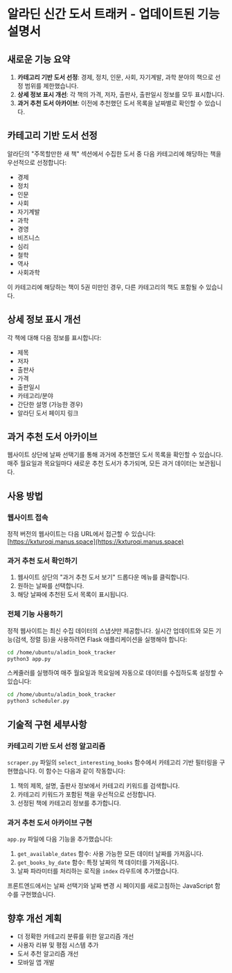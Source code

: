 # 알라딘 신간 도서 트래커 - 업데이트된 기능 설명서

## 새로운 기능 요약
1. **카테고리 기반 도서 선정**: 경제, 정치, 인문, 사회, 자기계발, 과학 분야의 책으로 선정 범위를 제한했습니다.
2. **상세 정보 표시 개선**: 각 책의 가격, 저자, 출판사, 출판일시 정보를 모두 표시합니다.
3. **과거 추천 도서 아카이브**: 이전에 추천했던 도서 목록을 날짜별로 확인할 수 있습니다.

## 카테고리 기반 도서 선정
알라딘의 "주목할만한 새 책" 섹션에서 수집한 도서 중 다음 카테고리에 해당하는 책을 우선적으로 선정합니다:
- 경제
- 정치
- 인문
- 사회
- 자기계발
- 과학
- 경영
- 비즈니스
- 심리
- 철학
- 역사
- 사회과학

이 카테고리에 해당하는 책이 5권 미만인 경우, 다른 카테고리의 책도 포함될 수 있습니다.

## 상세 정보 표시 개선
각 책에 대해 다음 정보를 표시합니다:
- 제목
- 저자
- 출판사
- 가격
- 출판일시
- 카테고리/분야
- 간단한 설명 (가능한 경우)
- 알라딘 도서 페이지 링크

## 과거 추천 도서 아카이브
웹사이트 상단에 날짜 선택기를 통해 과거에 추천했던 도서 목록을 확인할 수 있습니다. 매주 월요일과 목요일마다 새로운 추천 도서가 추가되며, 모든 과거 데이터는 보관됩니다.

## 사용 방법

### 웹사이트 접속
정적 버전의 웹사이트는 다음 URL에서 접근할 수 있습니다:
[https://kxturoqi.manus.space](https://kxturoqi.manus.space)

### 과거 추천 도서 확인하기
1. 웹사이트 상단의 "과거 추천 도서 보기" 드롭다운 메뉴를 클릭합니다.
2. 원하는 날짜를 선택합니다.
3. 해당 날짜에 추천된 도서 목록이 표시됩니다.

### 전체 기능 사용하기
정적 웹사이트는 최신 수집 데이터의 스냅샷만 제공합니다. 실시간 업데이트와 모든 기능(검색, 정렬 등)을 사용하려면 Flask 애플리케이션을 실행해야 합니다:

```bash
cd /home/ubuntu/aladin_book_tracker
python3 app.py
```

스케줄러를 실행하여 매주 월요일과 목요일에 자동으로 데이터를 수집하도록 설정할 수 있습니다:

```bash
cd /home/ubuntu/aladin_book_tracker
python3 scheduler.py
```

## 기술적 구현 세부사항

### 카테고리 기반 도서 선정 알고리즘
`scraper.py` 파일의 `select_interesting_books` 함수에서 카테고리 기반 필터링을 구현했습니다. 이 함수는 다음과 같이 작동합니다:
1. 책의 제목, 설명, 출판사 정보에서 카테고리 키워드를 검색합니다.
2. 카테고리 키워드가 포함된 책을 우선적으로 선정합니다.
3. 선정된 책에 카테고리 정보를 추가합니다.

### 과거 추천 도서 아카이브 구현
`app.py` 파일에 다음 기능을 추가했습니다:
1. `get_available_dates` 함수: 사용 가능한 모든 데이터 날짜를 가져옵니다.
2. `get_books_by_date` 함수: 특정 날짜의 책 데이터를 가져옵니다.
3. 날짜 파라미터를 처리하는 로직을 `index` 라우트에 추가했습니다.

프론트엔드에서는 날짜 선택기와 날짜 변경 시 페이지를 새로고침하는 JavaScript 함수를 구현했습니다.

## 향후 개선 계획
- 더 정확한 카테고리 분류를 위한 알고리즘 개선
- 사용자 리뷰 및 평점 시스템 추가
- 도서 추천 알고리즘 개선
- 모바일 앱 개발
